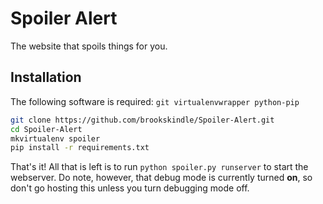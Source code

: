 Spoiler Alert
=============
The website that spoils things for you.

## Installation
The following software is required: `git virtualenvwrapper python-pip`
```bash
git clone https://github.com/brookskindle/Spoiler-Alert.git
cd Spoiler-Alert
mkvirtualenv spoiler
pip install -r requirements.txt
```
That's it! All that is left is to run `python spoiler.py runserver` to start
the webserver. Do note, however, that debug mode is currently turned **on**, so
don't go hosting this unless you turn debugging mode off.
